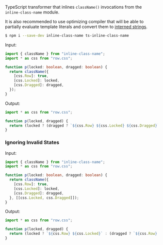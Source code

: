 TypeScript transformer that inlines `className()` invocations from the `inline-class-name` module.

It is also recommended to use optimizing compiler that will be able to partially evaluate template literals and convert
them to [interned strings](https://en.wikipedia.org/wiki/String_interning).

```sh
$ npm i --save-dev inline-class-name ts-inline-class-name
```

Input:

```ts
import { className } from "inline-class-name";
import * as css from "row.css";

function p(locked: boolean, dragged: boolean) {
  return className({
    [css.Row]: true,
    [css.Locked]: locked,
    [css.Dragged]: dragged,
  });
}
```

Output:

```js
import * as css from "row.css";

function p(locked, dragged) {
  return (locked ? (dragged ? `${css.Row} ${css.Locked} ${css.Dragged}` : `${css.Row} ${css.Locked}`) : (dragged ? `${css.Row} ${css.Dragged}` : `${css.Row}`));
}
```

### Ignoring Invalid States

Input:

```ts
import { className } from "inline-class-name";
import * as css from "row.css";

function p(locked: boolean, dragged: boolean) {
  return className({
    [css.Row]: true,
    [css.Locked]: locked,
    [css.Dragged]: dragged,
  }, [[css.Locked, css.Dragged]]);
}
```

Output:

```js
import * as css from "row.css";

function p(locked, dragged) {
  return (locked ? `${css.Row} ${css.Locked}` : (dragged ? `${css.Row} ${css.Dragged}` : `${css.Row}`));
}
```
